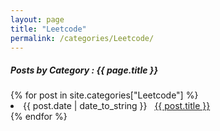 ```yaml
---
layout: page
title: "Leetcode"
permalink: /categories/Leetcode/
---
```


<h5> Posts by Category : {{ page.title }} </h5>

<div class="card">
{% for post in site.categories["Leetcode"] %}
 <li class="category-posts"><span>{{ post.date | date_to_string }}</span> &nbsp; <a href="{{ post.url }}">{{ post.title }}</a></li>
{% endfor %}
</div>
